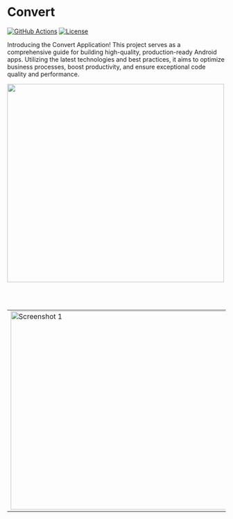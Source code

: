 # Convert
[![GitHub Actions](https://github.com/donchakkappan/convert/actions/workflows/android.yml/badge.svg)](https://github.com/donchakkappan/convert/actions)
[![License](https://img.shields.io/github/license/donchakkappan/convert)](https://github.com/donchakkappan/convert/blob/main/LICENSE)


Introducing the Convert Application! This project serves as a comprehensive guide for building high-quality, production-ready Android apps. Utilizing the latest technologies and best practices, it aims to optimize business processes, boost productivity, and ensure exceptional code quality and performance.

<img src="https://github.com/donchakkappan/Convert/assets/6335190/07ac132d-3d20-487d-acaf-e01eb3545cf62" width="500" height="458">

<br><br>

<table>
  <tr>
    <td><img src="https://github.com/donchakkappan/Convert/assets/6335190/c9fb1014-626c-41b2-8210-23e9f8a51f26" alt="Screenshot 1" width="500" height="458"/></td>
    <td><img src="https://github.com/donchakkappan/Convert/assets/6335190/f2d496f7-cf63-405d-9036-0a13d46da18f" alt="Screenshot 2" width="500" height="458"/></td>
    <td><img src="https://github.com/donchakkappan/Convert/assets/6335190/7ecfbb2a-36cd-47a4-920c-948ffe167c22" alt="Screenshot 3" width="500" height="458"/></td>
    <td><img src="https://github.com/donchakkappan/Convert/assets/6335190/d88fb364-2be2-4ab4-813b-169b46285e87" alt="Screenshot 4" width="500" height="458"/></td>
  </tr>
</table>

